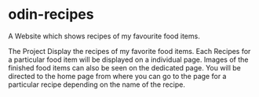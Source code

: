 # odin-recipes
A Website which shows recipes of my favourite food items.


The Project Display the recipes of my favorite food items.
Each Recipes for a particular food item will be displayed on a individual page.
Images of the finished food items can also be seen on the dedicated page.
You will be directed to the home page from where you can go to the page for a particular recipe depending on the name of the recipe.


